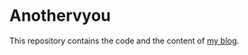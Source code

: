 # Anothervyou

This repository contains the code and the content of [my blog](https://anothervyou.world).

